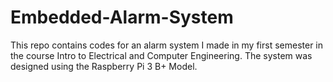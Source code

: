 # Embedded-Alarm-System
This repo contains codes for an alarm system I made in my first semester in the course Intro to Electrical and Computer Engineering. The system was designed using the Raspberry Pi 3 B+ Model.

